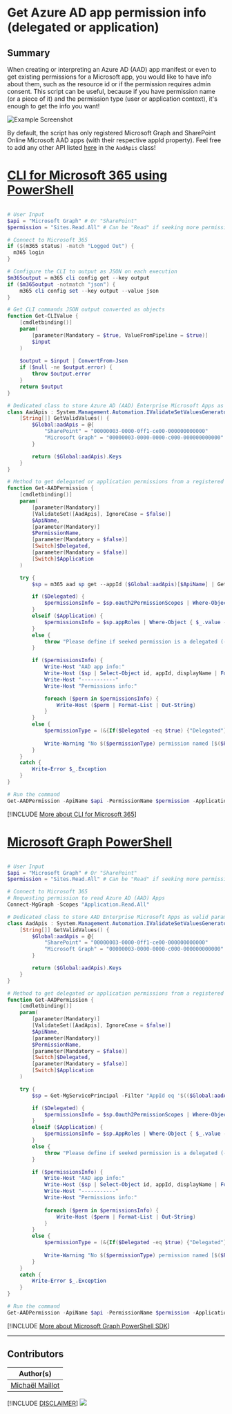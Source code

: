 

# Get Azure AD app permission info (delegated or application)

## Summary

When creating or interpreting an Azure AD (AAD) app manifest or even to get existing permissions for a Microsoft app, you would like to have info about them, such as the resource id or if the permission requires admin consent. This script can be useful, because if you have permission name (or a piece of it) and the permission type (user or application context), it's enough to get the info you want!

![Example Screenshot](assets/example.png)

By default, the script has only registered Microsoft Graph and SharePoint Online Microsoft AAD apps (with their respective appId property). Feel free to add any other API listed [here](https://learn.microsoft.com/troubleshoot/azure/active-directory/verify-first-party-apps-sign-in#application-ids-for-commonly-used-microsoft-applications) in the `AadApis` class!


# [CLI for Microsoft 365 using PowerShell](#tab/cli-m365-ps)

```powershell

# User Input
$api = "Microsoft Graph" # Or "SharePoint"
$permission = "Sites.Read.All" # Can be "Read" if seeking more permissions

# Connect to Microsoft 365
if ($(m365 status) -match "Logged Out") {
  m365 login
}

# Configure the CLI to output as JSON on each execution
$m365output = m365 cli config get --key output
if ($m365output -notmatch "json") {
    m365 cli config set --key output --value json
}

# Get CLI commands JSON output converted as objects
function Get-CLIValue {
    [cmdletbinding()]
    param(
        [parameter(Mandatory = $true, ValueFromPipeline = $true)]
        $input
    )
    
    $output = $input | ConvertFrom-Json
    if ($null -ne $output.error) {
        throw $output.error
    }
    return $output
}

# Dedicated class to store Azure AD (AAD) Enterprise Microsoft Apps as valid param inputs 
class AadApis : System.Management.Automation.IValidateSetValuesGenerator {
    [String[]] GetValidValues() {
        $Global:aadApis = @{
            "SharePoint" = "00000003-0000-0ff1-ce00-000000000000"
            "Microsoft Graph" = "00000003-0000-0000-c000-000000000000"
        }

        return ($Global:aadApis).Keys
    }
}

# Method to get delegated or application permissions from a registered AAD MS App, based on name
function Get-AADPermission {
    [cmdletbinding()]
    param(
        [parameter(Mandatory)]
        [ValidateSet([AadApis], IgnoreCase = $false)]
        $ApiName,
        [parameter(Mandatory)]
        $PermissionName,
        [parameter(Mandatory = $false)]
        [Switch]$Delegated,
        [parameter(Mandatory = $false)]
        [Switch]$Application
    )

    try {
        $sp = m365 aad sp get --appId ($Global:aadApis)[$ApiName] | Get-CLIValue

        if ($Delegated) {
            $permissionsInfo = $sp.oauth2PermissionScopes | Where-Object { $_.value -match $PermissionName }
        }
        elseif ($Application) {
            $permissionsInfo = $sp.appRoles | Where-Object { $_.value -match $PermissionName }
        }
        else {
            throw "Please define if seeked permission is a delegated (-Scope) or an application (-Role) one"
        }

        if ($permissionsInfo) {
            Write-Host "AAD app info:"
            Write-Host ($sp | Select-Object id, appId, displayName | Format-List | Out-String)
            Write-Host "-----------"
            Write-Host "Permissions info:"

            foreach ($perm in $permissionsInfo) {
                Write-Host ($perm | Format-List | Out-String)
            }
        }
        else {
            $permissionType = (&{If($Delegated -eq $true) {"Delegated"} Else {"Application"}})
            
            Write-Warning "No $($permissionType) permission named [$($PermissionName)] found for $($ApiName) App"
        }
    }
    catch {
        Write-Error $_.Exception
    }
}

# Run the command
Get-AADPermission -ApiName $api -PermissionName $permission -Application

```
[!INCLUDE [More about CLI for Microsoft 365](../../docfx/includes/MORE-CLIM365.md)]


# [Microsoft Graph PowerShell](#tab/graphps)

```powershell

# User Input
$api = "Microsoft Graph" # Or "SharePoint"
$permission = "Sites.Read.All" # Can be "Read" if seeking more permissions

# Connect to Microsoft 365
# Requesting permission to read Azure AD (AAD) Apps
Connect-MgGraph -Scopes "Application.Read.All"

# Dedicated class to store AAD Enterprise Microsoft Apps as valid param inputs 
class AadApis : System.Management.Automation.IValidateSetValuesGenerator {
    [String[]] GetValidValues() {
        $Global:aadApis = @{
            "SharePoint" = "00000003-0000-0ff1-ce00-000000000000"
            "Microsoft Graph" = "00000003-0000-0000-c000-000000000000"
        }

        return ($Global:aadApis).Keys
    }
}

# Method to get delegated or application permissions from a registered AAD MS App, based on name
function Get-AADPermission {
    [cmdletbinding()]
    param(
        [parameter(Mandatory)]
        [ValidateSet([AadApis], IgnoreCase = $false)]
        $ApiName,
        [parameter(Mandatory)]
        $PermissionName,
        [parameter(Mandatory = $false)]
        [Switch]$Delegated,
        [parameter(Mandatory = $false)]
        [Switch]$Application
    )

    try {
        $sp = Get-MgServicePrincipal -Filter "AppId eq '$(($Global:aadApis)[$ApiName])'"

        if ($Delegated) {
            $permissionsInfo = $sp.Oauth2PermissionScopes | Where-Object { $_.value -match $PermissionName }
        }
        elseif ($Application) {
            $permissionsInfo = $sp.AppRoles | Where-Object { $_.value -match $PermissionName }
        }
        else {
            throw "Please define if seeked permission is a delegated (-Scope) or an application (-Role) one"
        }

        if ($permissionsInfo) {
            Write-Host "AAD app info:"
            Write-Host ($sp | Select-Object id, appId, displayName | Format-List | Out-String)
            Write-Host "-----------"
            Write-Host "Permissions info:"
            
            foreach ($perm in $permissionsInfo) {
                Write-Host ($perm | Format-List | Out-String)
            }
        }
        else {
            $permissionType = (&{If($Delegated -eq $true) {"Delegated"} Else {"Application"}})
            
            Write-Warning "No $($permissionType) permission named [$($PermissionName)] found for $($ApiName) App"
        }
    }
    catch {
        Write-Error $_.Exception
    }
}

# Run the command
Get-AADPermission -ApiName $api -PermissionName $permission -Application

```
[!INCLUDE [More about Microsoft Graph PowerShell SDK](../../docfx/includes/MORE-GRAPHSDK.md)]
***


## Contributors

| Author(s)                                            |
|------------------------------------------------------|
| [Michaël Maillot](https://github.com/michaelmaillot) |


[!INCLUDE [DISCLAIMER](../../docfx/includes/DISCLAIMER.md)]
<img src="https://m365-visitor-stats.azurewebsites.net/script-samples/scripts/aad-get-app-permission" aria-hidden="true" />